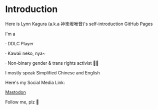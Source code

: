 # Introduction
Here is Lynn Kagura (a.k.a 神楽坂唯音)'s self-introduction GitHub Pages

I'm a 

· DDLC Player

· Kawaii neko, nya~

· Non-binary gender & trans rights activist 🏳️‍⚧️

I mostly speak Simplified Chinese and English

Here's my Social Media Link:

<a rel="me" href="https://hub.mtf.party/@lynn_ddlc">Mastodon</a>

Follow me, plz 🥺
